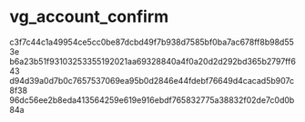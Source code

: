 vg_account_confirm
==================

c3f7c44c1a49954ce5cc0be87dcbd49f7b938d7585bf0ba7ac678ff8b98d553e
b6a23b51f93103253355192021aa69328840a4f0a20d2d292bd365b2797ff643
d94d39a0d7b0c7657537069ea95b0d2846e44fdebf76649d4cacad5b907c8f38
96dc56ee2b8eda413564259e619e916ebdf765832775a38832f02de7c0d0b84a
